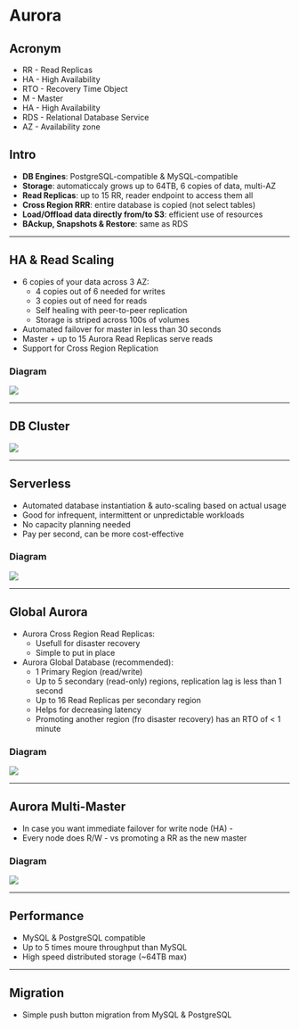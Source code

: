 # Aurora

## Acronym
* RR - Read Replicas
* HA - High Availability
* RTO - Recovery Time Object
* M - Master
* HA - High Availability
* RDS - Relational Database Service
* AZ - Availability zone

## Intro
* **DB Engines**: PostgreSQL-compatible & MySQL-compatible
* **Storage**: automaticcaly grows up to 64TB, 6 copies of data, multi-AZ
* **Read Replicas**: up to 15 RR, reader endpoint to access them all
* **Cross Region RRR**: entire database is copied (not select tables)
* **Load/Offload data directly from/to S3**: efficient use of resources
* **BAckup, Snapshots & Restore**: same as RDS

---

## HA & Read Scaling
* 6 copies of your data across 3 AZ:
  * 4 copies out of 6 needed for writes
  * 3 copies out of  need for reads
  * Self healing with peer-to-peer replication
  * Storage is striped across 100s of volumes
* Automated failover for master in less than 30 seconds
* Master + up to 15 Aurora Read Replicas serve reads
* Support for Cross Region Replication
  
### Diagram
[<img src="https://i.imgur.com/11wJPFZ.png">](https://i.imgur.com/11wJPFZ.png)

---

## DB Cluster
[<img src="https://i.imgur.com/5opZBTd.png">](https://i.imgur.com/5opZBTd.png)

---

## Serverless
* Automated database instantiation & auto-scaling based on actual usage
* Good for infrequent, intermittent or unpredictable workloads
* No capacity planning needed
* Pay per second, can be more cost-effective

### Diagram
[<img src="https://i.imgur.com/jvFEcTS.png">](https://i.imgur.com/jvFEcTS.png)

---

## Global Aurora
* Aurora Cross Region Read Replicas:
  * Usefull for disaster recovery
  * Simple to put in place
* Aurora Global Database (recommended):
  * 1 Primary Region (read/write)
  * Up to 5 secondary (read-only) regions, replication lag is less than 1 second
  * Up to 16 Read Replicas per secondary region
  * Helps for decreasing latency
  * Promoting another region (fro disaster recovery) has an RTO of < 1 minute
  
### Diagram
[<img src="https://i.imgur.com/8BzKs37.png">](https://i.imgur.com/8BzKs37.png)

---

## Aurora Multi-Master
* In case you want immediate failover for write node (HA) - 
* Every node does R/W - vs promoting a RR as the new master

### Diagram
[<img src="https://i.imgur.com/AfI3szd.png">](https://i.imgur.com/AfI3szd.png)

---

## Performance
* MySQL & PostgreSQL compatible
* Up to 5 times moure throughput than MySQL
* High speed distributed storage (~64TB max)

---

## Migration
* Simple push button migration from MySQL & PostgreSQL
